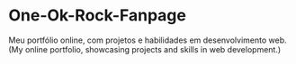 # One-Ok-Rock-Fanpage
Meu portfólio online, com projetos e habilidades em desenvolvimento web. (My online portfolio, showcasing projects and skills in web development.)
